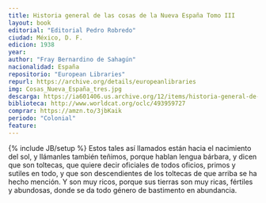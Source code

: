 ```yaml
---
title: Historia general de las cosas de la Nueva España Tomo III
layout: book
editorial: "Editorial Pedro Robredo"
ciudad: México, D. F.
edicion: 1938
year: 
author: "Fray Bernardino de Sahagún"
nacionalidad: España
repositorio: "European Libraries"
repurl: https://archive.org/details/europeanlibraries
img: Cosas_Nueva_España_tres.jpg
descarga: https://ia601406.us.archive.org/12/items/historia-general-de-las-cosas-de-nueva-espana-iii/Historia%20general%20de%20las%20cosas%20de%20Nueva%20Espa%C3%B1a%20III.pdf
biblioteca: http://www.worldcat.org/oclc/493959727
comprar: https://amzn.to/3jbKaik
periodo: "Colonial"
feature: 
---
```

{% include JB/setup %}
Estos tales así llamados están hacia el nacimiento del sol, y llámanles también teñimos, porque hablan lengua bárbara, y dicen que son toltecas, que quiere decir oficiales de todos oficios, primos y sutiles en todo, y que son descendientes de los toltecas de que arriba se ha hecho mención. Y son muy ricos, porque sus tierras son muy ricas, fértiles y abundosas, donde se da todo género de bastimento en abundancia.
